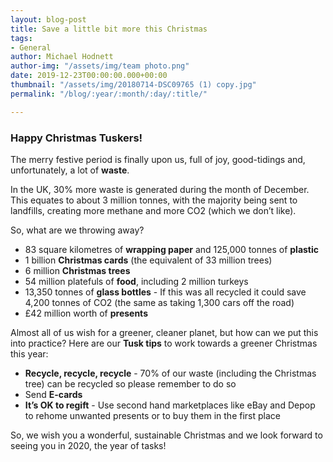 ```yaml
---
layout: blog-post
title: Save a little bit more this Christmas
tags:
- General
author: Michael Hodnett
author-img: "/assets/img/team photo.png"
date: 2019-12-23T00:00:00.000+00:00
thumbnail: "/assets/img/20180714-DSC09765 (1) copy.jpg"
permalink: "/blog/:year/:month/:day/:title/"

---
```

### Happy Christmas Tuskers!

The merry festive period is finally upon us, full of joy, good-tidings and, unfortunately, a lot of **waste**.

In the UK, 30% more waste is generated during the month of December. This equates to about 3 million tonnes, with the majority being sent to landfills, creating more methane and more CO2 (which we don’t like).

So, what are we throwing away?

* 83 square kilometres of **wrapping paper** and 125,000 tonnes of **plastic**
* 1 billion **Christmas cards** (the equivalent of 33 million trees)
* 6 million **Christmas trees**
* 54 million platefuls of **food**, including 2 million turkeys
* 13,350 tonnes of **glass bottles** - If this was all recycled it could save 4,200 tonnes of CO2 (the same as taking 1,300 cars off the road)
* £42 million worth of **presents**

Almost all of us wish for a greener, cleaner planet, but how can we put this into practice? Here are our **Tusk tips** to work towards a greener Christmas this year:

* **Recycle, recycle, recycle** - 70% of our waste (including the Christmas tree) can be recycled so please remember to do so
* Send **E-cards**
* **It’s OK to regift** - Use second hand marketplaces like eBay and Depop to rehome unwanted presents or to buy them in the first place

So, we wish you a wonderful, sustainable Christmas and we look forward to seeing you in 2020, the year of tasks!